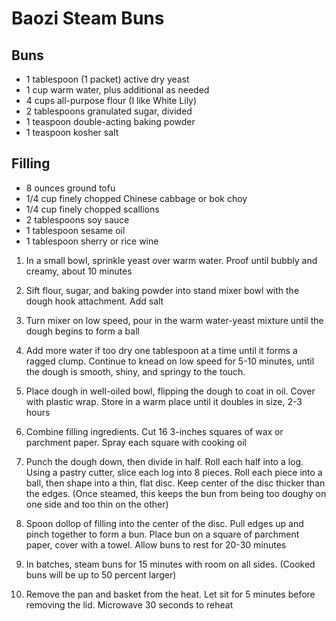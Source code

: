 # Baozi Steam Buns

## Buns

* 1 tablespoon (1 packet) active dry yeast
* 1 cup warm water, plus additional as needed
* 4 cups all-purpose flour (I like White Lily)
* 2 tablespoons granulated sugar, divided
* 1 teaspoon double-acting baking powder
* 1 teaspoon kosher salt

## Filling

* 8 ounces ground tofu
* 1/4 cup finely chopped Chinese cabbage or bok choy
* 1/4 cup finely chopped scallions
* 2 tablespoons soy sauce
* 1 tablespoon sesame oil
* 1 tablespoon sherry or rice wine

1. In a small bowl, sprinkle yeast over warm water. Proof until bubbly and creamy, about 10 minutes

1. Sift flour, sugar, and baking powder into stand mixer bowl with the dough hook attachment. Add salt

1. Turn mixer on low speed, pour in the warm water-yeast mixture until the dough begins to form a ball

1. Add more water if too dry one tablespoon at a time until it forms a ragged clump. Continue to knead on low speed for 5-10 minutes, until the dough is smooth, shiny, and springy to the touch.

1. Place dough in well-oiled bowl, flipping the dough to coat in oil. Cover with plastic wrap. Store in a warm place until it doubles in size, 2-3 hours

1. Combine filling ingredients. Cut 16 3-inches squares of wax or parchment paper. Spray each square with cooking oil

1. Punch the dough down, then divide in half. Roll each half into a log. Using a pastry cutter, slice each log into 8 pieces. Roll each piece into a ball, then shape into a thin, flat disc. Keep center of the disc thicker than the edges. (Once steamed, this keeps the bun from being too doughy on one side and too thin on the other)

1. Spoon dollop of filling into the center of the disc. Pull edges up and pinch together to form a bun. Place bun on a square of parchment paper, cover with a towel. Allow buns to rest for 20-30 minutes

1. In batches, steam buns for 15 minutes with room on all sides. (Cooked buns will be up to 50 percent larger)

1. Remove the pan and basket from the heat. Let sit for 5 minutes before removing the lid. Microwave 30 seconds to reheat
